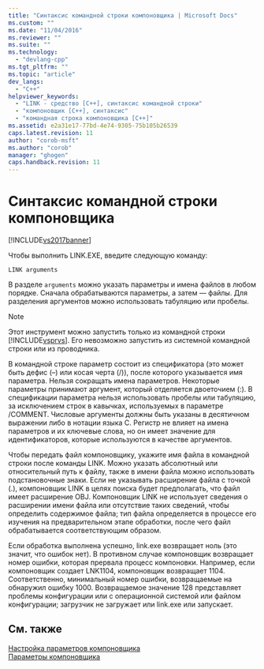 ```yaml
---
title: "Синтаксис командной строки компоновщика | Microsoft Docs"
ms.custom: ""
ms.date: "11/04/2016"
ms.reviewer: ""
ms.suite: ""
ms.technology: 
  - "devlang-cpp"
ms.tgt_pltfrm: ""
ms.topic: "article"
dev_langs: 
  - "C++"
helpviewer_keywords: 
  - "LINK - средство [C++], синтаксис командной строки"
  - "компоновщик [C++], синтаксис"
  - "командная строка компоновщика [C++]"
ms.assetid: e2a31e17-77bd-4e74-9305-75b105b26539
caps.latest.revision: 11
author: "corob-msft"
ms.author: "corob"
manager: "ghogen"
caps.handback.revision: 11
---
```

# Синтаксис командной строки компоновщика
[!INCLUDE[vs2017banner](../../assembler/inline/includes/vs2017banner.md)]

Чтобы выполнить LINK.EXE, введите следующую команду:  
  
```  
LINK arguments  
```  
  
 В разделе `arguments` можно указать параметры и имена файлов в любом порядке.  Сначала обрабатываются параметры, а затем — файлы.  Для разделения аргументов можно использовать табуляцию или пробелы.  
  
> [!NOTE]
>  Этот инструмент можно запустить только из командной строки [!INCLUDE[vsprvs](../../assembler/masm/includes/vsprvs_md.md)].  Его невозможно запустить из системной командной строки или из проводника.  
  
 В командной строке параметр состоит из спецификатора \(это может быть дефис \(–\) или косая черта \(\/\)\), после которого указывается имя параметра.  Нельзя сокращать имена параметров.  Некоторые параметры принимают аргумент, который отделяется двоеточием \(:\).  В спецификации параметра нельзя использовать пробелы или табуляцию, за исключением строк в кавычках, используемых в параметре \/COMMENT.  Числовые аргументы должны быть указаны в десятичном выражении либо в нотации языка С.  Регистр не влияет на имена параметров и их ключевые слова, но он имеет значение для идентификаторов, которые используются в качестве аргументов.  
  
 Чтобы передать файл компоновщику, укажите имя файла в командной строки после команды LINK.  Можно указать абсолютный или относительный путь к файлу, также в имени файла можно использовать подстановочные знаки.  Если не указывать расширение файла с точкой \(.\), компоновщик LINK в целях поиска будет предполагать, что файл имеет расширение OBJ.  Компоновщик LINK не использует сведения о расширении имени файла или отсутствие таких сведений, чтобы определить содержимое файла; тип файла определяется в процессе его изучения на предварительном этапе обработки, после чего файл обрабатывается соответствующим образом.  
  
 Если обработка выполнена успешно, link.exe возвращает ноль \(это значит, что ошибок нет\).  В противном случае компоновщик возвращает номер ошибки, которая прервала процесс компоновки.  Например, если компоновщик создает LNK1104, компоновщик возвращает 1104.  Соответственно, минимальный номер ошибки, возвращаемые на обнаружил ошибку 1000.  Возвращаемое значение 128 представляет проблемы конфигурации или с операционной системой или файлом конфигурации; загрузчик не загружает или link.exe или запускает.  
  
## См. также  
 [Настройка параметров компоновщика](../../build/reference/setting-linker-options.md)   
 [Параметры компоновщика](../../build/reference/linker-options.md)
